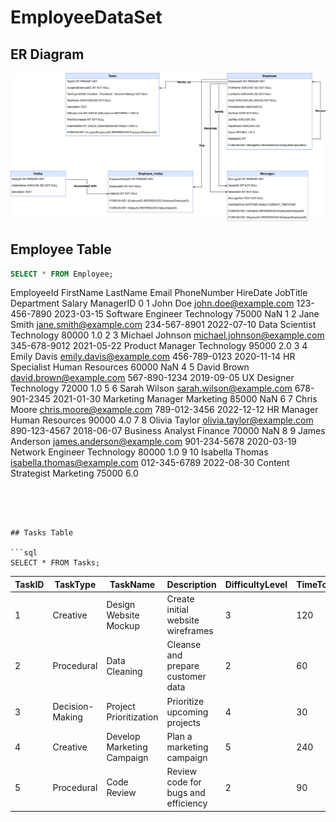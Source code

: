 # EmployeeDataSet
## ER Diagram 
![img](https://github.com/CalvinK2025/EmployeeDataSet/blob/main/EmployeeDataSet.drawio.png)

## Employee Table

```sql
SELECT * FROM Employee;
```
EmployeeId	FirstName	LastName	Email	PhoneNumber	HireDate	JobTitle	Department	Salary	ManagerID
0	1	John	Doe	john.doe@example.com	123-456-7890	2023-03-15	Software Engineer	Technology	75000	NaN
1	2	Jane	Smith	jane.smith@example.com	234-567-8901	2022-07-10	Data Scientist	Technology	80000	1.0
2	3	Michael	Johnson	michael.johnson@example.com	345-678-9012	2021-05-22	Product Manager	Technology	95000	2.0
3	4	Emily	Davis	emily.davis@example.com	456-789-0123	2020-11-14	HR Specialist	Human Resources	60000	NaN
4	5	David	Brown	david.brown@example.com	567-890-1234	2019-09-05	UX Designer	Technology	72000	1.0
5	6	Sarah	Wilson	sarah.wilson@example.com	678-901-2345	2021-01-30	Marketing Manager	Marketing	85000	NaN
6	7	Chris	Moore	chris.moore@example.com	789-012-3456	2022-12-12	HR Manager	Human Resources	90000	4.0
7	8	Olivia	Taylor	olivia.taylor@example.com	890-123-4567	2018-06-07	Business Analyst	Finance	70000	NaN
8	9	James	Anderson	james.anderson@example.com	901-234-5678	2020-03-19	Network Engineer	Technology	80000	1.0
9	10	Isabella	Thomas	isabella.thomas@example.com	012-345-6789	2022-08-30	Content Strategist	Marketing	75000	6.0
```




## Tasks Table

```sql
SELECT * FROM Tasks;
```

| TaskID | TaskType          | TaskName                    | Description                          | DifficultyLevel | TimeToComplete | AutoPotential | AssignedEmployeeID |
|--------|------------------|----------------------------|-------------------------------------|----------------|---------------|---------------|------------------|
| 1      | Creative         | Design Website Mockup      | Create initial website wireframes  | 3              | 120           | 2             | 2                |
| 2      | Procedural       | Data Cleaning             | Cleanse and prepare customer data  | 2              | 60            | 4             | 2                |
| 3      | Decision-Making  | Project Prioritization    | Prioritize upcoming projects       | 4              | 30            | 1             | 3                |
| 4      | Creative         | Develop Marketing Campaign | Plan a marketing campaign          | 5              | 240           | 1             | 1                |
| 5      | Procedural       | Code Review               | Review code for bugs and efficiency | 2              | 90            | 3             | 1                |
```
